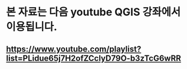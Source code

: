 # 본 자료는 다음 youtube QGIS 강좌에서 이용됩니다.

## https://www.youtube.com/playlist?list=PLidue65j7H2ofZCclyD79O-b3zTcG6wRR

